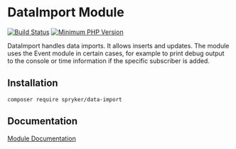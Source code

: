 # DataImport Module
[![Build Status](https://travis-ci.org/spryker/data-import.svg)](https://travis-ci.org/spryker/data-import)
[![Minimum PHP Version](https://img.shields.io/badge/php-%3E%3D%207.3-8892BF.svg)](https://php.net/)

DataImport handles data imports. It allows inserts and updates. The module uses the Event module in certain cases, for example to print debug output to the console or time information if the specific subscriber is added.

## Installation

```
composer require spryker/data-import
```

## Documentation

[Module Documentation](https://academy.spryker.com/enablement/howtos/ht_data_import.html)
